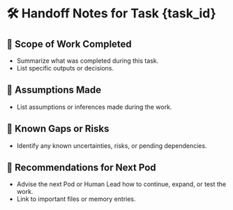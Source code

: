 # 🛠 Handoff Notes for Task {task_id}

## 📄 Scope of Work Completed
- Summarize what was completed during this task.
- List specific outputs or decisions.

## 📎 Assumptions Made
- List assumptions or inferences made during the work.

## 🧠 Known Gaps or Risks
- Identify any known uncertainties, risks, or pending dependencies.

## 🤝 Recommendations for Next Pod
- Advise the next Pod or Human Lead how to continue, expand, or test the work.
- Link to important files or memory entries.
